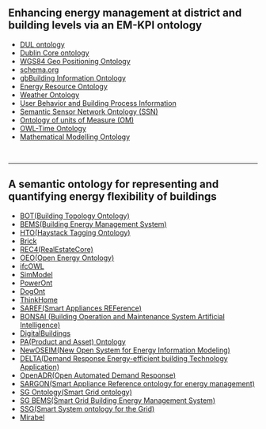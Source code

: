 ## Enhancing energy management at district and building levels via an EM-KPI ontology


- [DUL ontology](ontology/DUL_ontology.md)
- [Dublin Core ontology](ontology/Dublin_Core_ontology.md)
- [WGS84 Geo Positioning Ontology](ontology/WGS84_Geo_Positioning_Ontology.md)
- [schema.org](ontology/schema.org.md)
- [gbBuilding Information Ontology](ontology/gbBuilding_Information_Ontology.md)
- [Energy Resource Ontology](ontology/Energy_Resource_Ontology.md)
- [Weather Ontology](ontology/Weather_Ontology.md)
- [User Behavior and Building Process Information](ontology/User_Behavior_and_Building_Process_Information.md)
- [Semantic Sensor Network Ontology (SSN)](ontology/Semantic_Sensor_Network_Ontology_(SSN).md)
- [Ontology of units of Measure (OM)](ontology/Ontology_of_units_of_Measure_(OM).md)
- [OWL-Time Ontology](ontology/OWL-Time_Ontology.md)
- [Mathematical Modelling Ontology](ontology/Mathematical_Modelling_Ontology.md)

<br/>

---

## A semantic ontology for representing and quantifying energy flexibility of buildings

- [BOT(Building Topology Ontology)](ontology/BOT.md)
- [BEMS(Building Energy Management System)](ontology/BEMS.md)
- [HTO(Haystack Tagging Ontology)](ontology/HTO.md)
- [Brick](ontology/Brick.md)
- [REC4(RealEstateCore)](ontology/REC4.md)
- [OEO(Open Energy Ontology)](ontology/OEO.md)
- [ifcOWL](ontology/ifcOWL.md)
- [SimModel](ontology/SimModel.md)
- [PowerOnt](ontology/PowerOnt.md)
- [DogOnt](ontology/DogOnt.md)
- [ThinkHome](ontology/ThinkHome.md)
- [SAREF(Smart Appliances REFerence)](ontology/SAREF.md)
- [BONSAI (Building Operation and Maintenance System Artificial Intelligence)](ontology/BONSAI.md)
- [DigitalBuildings](ontology/Digitalbuildings.md)
- [PA(Product and Asset) Ontology](ontology/PA_Ontology.md)
- [NewOSEIM(New Open System for Energy Information Modeling)](ontology/NewOSEIM.md)
- [DELTA(Demand Response Energy-efficient building Technology Application)](ontology/DELTA.md)
- [OpenADR(Open Automated Demand Response)](ontology/OpenADR.md)
- [SARGON(Smart Appliance Reference ontology for energy management)](ontology/SARGON.md)
- [SG Ontology(Smart Grid ontology)](ontology/SG_Ontology.md)
- [SG BEMS(Smart Grid Building Energy Management System)](ontology/SG_BEMS.md)
- [SSG(Smart System ontology for the Grid)](ontology/SSG.md)
- [Mirabel](ontology/Mirabel.md)

<br/>
